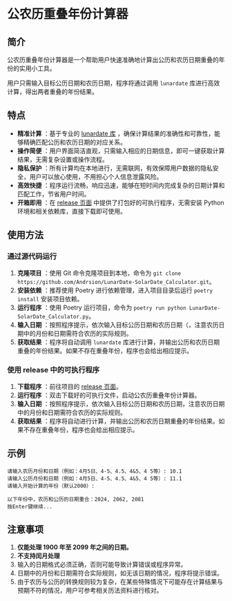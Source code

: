 # 公农历重叠年份计算器

## 简介

公农历重叠年份计算器是一个帮助用户快速准确地计算出公历和农历日期重叠的年份的实用小工具。

用户只需输入目标公历日期和农历日期，程序将通过调用 `lunardate` 库进行高效计算，得出两者重叠的年份结果。

## 特点

  * **精准计算** ：基于专业的 [lunardate 库](https://github.com/lidaobing/python-lunardate) ，确保计算结果的准确性和可靠性，能够精确匹配公历和农历日期的对应关系。
  * **操作简便** ：用户界面简洁直观，只需输入相应的日期信息，即可一键获取计算结果，无需复杂设置或操作流程。
  * **隐私保护** ：所有计算均在本地进行，无需联网，有效保障用户数据的隐私安全，用户可以放心使用，不用担心个人信息泄露风险。
  * **高效快捷** ：程序运行流畅，响应迅速，能够在短时间内完成复杂的日期计算和匹配工作，节省用户时间。
  * **开箱即用** ：在 [release 页面](https://github.com/Andrsion/LunarDate-SolarDate_Calculator/releases/tag/Main) 中提供了打包好的可执行程序，无需安装 Python 环境和相关依赖库，直接下载即可使用。

## 使用方法

### 通过源代码运行

  1. **克隆项目** ：使用 Git 命令克隆项目到本地，命令为 `git clone https://github.com/Andrsion/LunarDate-SolarDate_Calculator.git`。
  2. **安装依赖** ：推荐使用 Poetry 进行依赖管理，进入项目目录后运行 `poetry install` 安装项目依赖。
  3. **运行程序** ：使用 Poetry 运行项目，命令为 `poetry run python LunarDate-SolarDate_Calculator.py`。
  4. **输入日期** ：按照程序提示，依次输入目标公历日期和农历日期（，注意农历日期中的月份和日期需符合农历的实际规则。
  5. **获取结果** ：程序将自动调用 `lunardate` 库进行计算，并输出公历和农历日期重叠的年份结果。如果不存在重叠年份，程序也会给出相应提示。

### 使用 release 中的可执行程序

  1. **下载程序** ：前往项目的 [release 页面](https://github.com/Andrsion/LunarDate-SolarDate_Calculator/releases/tag/Main)。
  2. **运行程序** ：双击下载好的可执行文件，启动公农历重叠年份计算器。
  3. **输入日期** ：按照程序提示，依次输入目标公历日期和农历日期，注意农历日期中的月份和日期需符合农历的实际规则。
  4. **获取结果** ：程序将自动进行计算，并输出公历和农历日期重叠的年份结果。如果不存在重叠年份，程序也会给出相应提示。

## 示例
```
请输入农历月份和日期（例如：4月5日、4-5、4.5、4&5、4 5等）: 10.1
请输入公历月份和日期（例如：4月5日、4-5、4.5、4&5、4 5等）: 11.1
请输入开始计算的年份（默认2000）:

以下年份中，农历和公历的日期重合：2024, 2062, 2081
按Enter键继续...
```
## 注意事项

1. **仅能处理 1900 年至 2099 年之间的日期。**
2. **不支持闰月处理**
3. 输入的日期格式必须正确，否则可能导致计算错误或程序异常。
4. 日期中的月份和日期需符合实际规则，如无该日期的情况，程序将提示错误。
5. 由于农历与公历的转换规则较为复杂，在某些特殊情况下可能存在计算结果与预期不符的情况，用户可参考相关历法资料进行核对。
